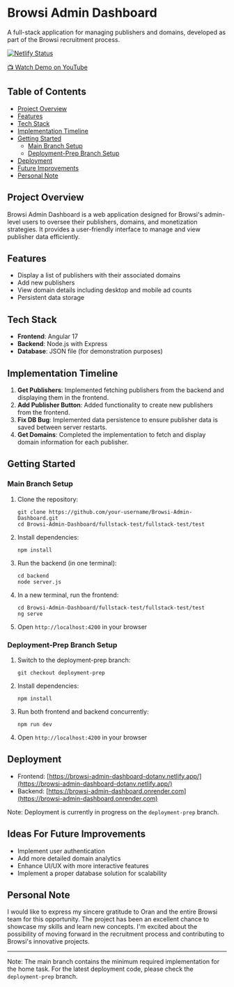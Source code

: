 # Browsi Admin Dashboard

A full-stack application for managing publishers and domains, developed as part of the Browsi recruitment process.

[![Netlify Status](https://api.netlify.com/api/v1/badges/f8aa5d4d-b159-42b1-b498-870995f2831f/deploy-status)](https://app.netlify.com/sites/browsi-admin-dashboard-dotanv/deploys)

[📺 Watch Demo on YouTube](https://youtu.be/Hc5YSwQcGCg)

## Table of Contents

- [Project Overview](#project-overview)
- [Features](#features)
- [Tech Stack](#tech-stack)
- [Implementation Timeline](#implementation-timeline)
- [Getting Started](#getting-started)
  - [Main Branch Setup](#main-branch-setup)
  - [Deployment-Prep Branch Setup](#deployment-prep-branch-setup)
- [Deployment](#deployment)
- [Future Improvements](#future-improvements)
- [Personal Note](#personal-note)

## Project Overview

Browsi Admin Dashboard is a web application designed for Browsi's admin-level users to oversee their publishers, domains, and monetization strategies. It provides a user-friendly interface to manage and view publisher data efficiently.

## Features

- Display a list of publishers with their associated domains
- Add new publishers
- View domain details including desktop and mobile ad counts
- Persistent data storage

## Tech Stack

- **Frontend**: Angular 17
- **Backend**: Node.js with Express
- **Database**: JSON file (for demonstration purposes)

## Implementation Timeline

1. **Get Publishers**: Implemented fetching publishers from the backend and displaying them in the frontend.
2. **Add Publisher Button**: Added functionality to create new publishers from the frontend.
3. **Fix DB Bug**: Implemented data persistence to ensure publisher data is saved between server restarts.
4. **Get Domains**: Completed the implementation to fetch and display domain information for each publisher.

## Getting Started

### Main Branch Setup

1. Clone the repository:
   ```
   git clone https://github.com/your-username/Browsi-Admin-Dashboard.git
   cd Browsi-Admin-Dashboard/fullstack-test/fullstack-test/test
   ```

2. Install dependencies:
   ```
   npm install
   ```

3. Run the backend (in one terminal):
   ```
   cd backend
   node server.js
   ```

4. In a new terminal, run the frontend:
   ```
   cd Browsi-Admin-Dashboard/fullstack-test/fullstack-test/test
   ng serve
   ```

5. Open `http://localhost:4200` in your browser

### Deployment-Prep Branch Setup

1. Switch to the deployment-prep branch:
   ```
   git checkout deployment-prep
   ```

2. Install dependencies:
   ```
   npm install
   ```

3. Run both frontend and backend concurrently:
   ```
   npm run dev
   ```

4. Open `http://localhost:4200` in your browser

## Deployment

- Frontend: [https://browsi-admin-dashboard-dotanv.netlify.app/](https://browsi-admin-dashboard-dotanv.netlify.app/)
- Backend: [https://browsi-admin-dashboard.onrender.com](https://browsi-admin-dashboard.onrender.com)

Note: Deployment is currently in progress on the `deployment-prep` branch.

## Ideas For Future Improvements

- Implement user authentication
- Add more detailed domain analytics
- Enhance UI/UX with more interactive features
- Implement a proper database solution for scalability

## Personal Note

I would like to express my sincere gratitude to Oran and the entire Browsi team for this opportunity. The project has been an excellent chance to showcase my skills and learn new concepts. I'm excited about the possibility of moving forward in the recruitment process and contributing to Browsi's innovative projects.

---

Note: The main branch contains the minimum required implementation for the home task. For the latest deployment code, please check the `deployment-prep` branch.